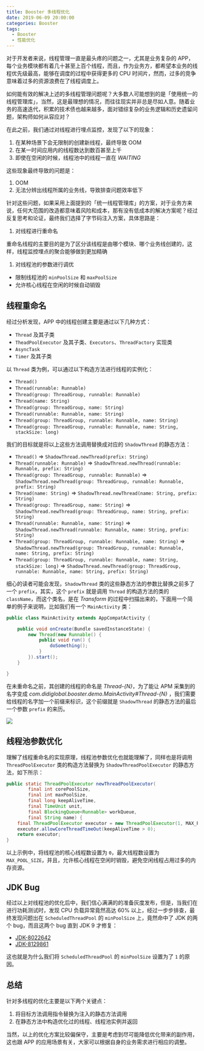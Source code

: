 ```yaml
---
title: Booster 多线程优化
date: 2019-06-09 20:00:00
categories: Booster
tags:
  - Booster
  - 性能优化
---
```


对于开发者来说，线程管理一直是最头疼的问题之一，尤其是业务复杂的 APP，每个业务模块都有着几十甚至上百个线程，而且，作为业务方，都希望本业务的线程优先级最高，能够在调度的过程中获得更多的 CPU 时间片，然而，过多的竞争意味着过多的资源浪费在了线程调度上。

如何能有效的解决上述的多线程管理问题呢？大多数人可能想到的是「使用统一的线程管理库」，当然，这是最理想的情况，而往往现实并非总是尽如人意。随着业务的高速迭代，积累的技术债也越来越多，面对错综复杂的业务逻辑和历史遗留问题，架构师如何从容应对？

在此之前，我们通过对线程进行埋点监控，发现了以下的现象：

1. 在某种场景下会无限制的创建新线程，最终导致 OOM
1. 在某一时间应用内的线程数达到数百甚至上千
1. 即使在空闲的时候，线程池中的线程一直在 *WAITING*

这些现象最终导致的问题是：

1. OOM
1. 无法分辨出线程所属的业务线，导致排查问题效率低下

针对这些问题，如果采用上面提到的「统一线程管理库」的方案，对于业务方来说，任何大范围的改造都意味着风险和成本，那有没有低成本的解决方案呢？经过反复思考和论证，最终我们选择了字节码注入方案，具体思路是：

1. 对线程进行重命名

  重命名线程的主要目的是为了区分该线程是由哪个模块、哪个业务线创建的，这样，线程监控埋点的聚合能够做到更加精确

1. 对线程池的参数进行调优

  - 限制线程池的 `minPoolSize` 和 `maxPoolSize`
  - 允许核心线程在空闲的时候自动销毁

## 线程重命名

经过分析发现，APP 中的线程创建主要是通过以下几种方式：

- `Thread` 及其子类
- `TheadPoolExecutor` 及其子类、`Executors`、`ThreadFactory` 实现类
- `AsyncTask`
- `Timer` 及其子类

以 `Thread` 类为例，可以通过以下构造方法进行线程的实例化：

- `Thread()`
- `Thread(runnable: Runnable)`
- `Thread(group: ThreadGroup, runnable: Runnable)`
- `Thread(name: String)`
- `Thread(group: ThreadGroup, name: String)`
- `Thread(runnable: Runnable, name: String)`
- `Thread(group: ThreadGroup, runnable: Runnable, name: String)`
- `Thread(group: ThreadGroup, runnable: Runnable, name: String, stackSize: long)`

我们的目标就是将以上这些方法调用替换成对应的 `ShadowThread` 的静态方法：

- `Thread()` => `ShadowThread.newThread(prefix: String)`
- `Thread(runnable: Runnable)` => `ShadowThread.newThread(runnable: Runnable, prefix: String)`
- `Thread(group: ThreadGroup, runnable: Runnable)` => `ShadowThread.newThread(group: ThreadGroup, runnable: Runnable, prefix: String)`
- `Thread(name: String)` => `ShadowThread.newThread(name: String, prefix: String)`
- `Thread(group: ThreadGroup, name: String)` => `ShadowThread.newThread(group: ThreadGroup, name: String, prefix: String)`
- `Thread(runnable: Runnable, name: String)` => `ShadowThread.newThread(runnable: Runnable, name: String, prefix: String)`
- `Thread(group: ThreadGroup, runnable: Runnable, name: String)` => `ShadowThread.newThread(group: ThreadGroup, runnable: Runnable, name: String, prefix: String)`
- `Thread(group: ThreadGroup, runnable: Runnable, name: String, stackSize: long)` => `ShadowThread.newThread(group: ThreadGroup, runnable: Runnable, name: String, prefix: String)`

细心的读者可能会发现，`ShadowThread` 类的这些静态方法的参数比替换之前多了一个 `prefix`，其实，这个 `prefix` 就是调用 `Thread` 的构造方法的类的 `className`，而这个类名，是在 *Transform* 的过程中扫描出来的，下面用一个简单的例子来说明，比如我们有一个 `MainActivity` 类：

```java
public class MainActivity extends AppCompatActivity {

    public void onCreate(Bundle savedInstanceState) {
        new Thread(new Runnable() {
            public void run() {
                doSomething();
            }
        }).start();
    }

}

```

在未重命名之前，其创建的线程的命名是 *Thread-{N}*，为了能让 APM 采集到的名字变成 *com.didiglobal.booster.demo.MainActivity#Thread-{N}* ，我们需要给线程的名字加一个前缀来标识，这个前缀就是 `ShadowThread` 的静态方法的最后一个参数 `prefix` 的来历。

![](https://github.com/didi/booster/blob/master/assets/screenshot-booster-transform-thread.png?raw=true)

## 线程池参数优化

理解了线程重命名的实现原理，线程池参数优化也就能理解了，同样也是将调用 `ThreadPoolExecutor` 类的构造方法替换为 `ShadowThreadPoolExecutor` 的静态方法，如下所示：

```java
public static ThreadPoolExecutor newThreadPoolExecutor(
        final int corePoolSize,
        final int maxPoolSize,
        final long keepAliveTime,
        final TimeUnit unit,
        final BlockingQueue<Runnable> workQueue,
        final String name) {
    final ThreadPoolExecutor executor = new ThreadPoolExecutor(1, MAX_POOL_SIZE, keepAliveTime, unit, workQueue, new NamedThreadFactory(name));
    executor.allowCoreThreadTimeOut(keepAliveTime > 0);
    return executor;
}
```

以上示例中，将线程池的核心线程数设置为 `0`，最大线程数设置为 `MAX_POOL_SIZE`，并且，允许核心线程在空闲时销毁，避免空闲线程占用过多的内存资源。

## JDK Bug

经过以上对线程池的优化后中，我们信心满满的的准备灰度发布，但是，当我们在进行功耗测试时，发现 CPU 负载异常竟然高达 60% 以上，经过一步步排查，最终发现问题出在 `ScheduledThreadPool` 的 `minPoolSize` 上，竟然命中了 JDK 的两个 bug，而且这两个 bug 直到 JDK 9 才修复：

- [JDK-8022642](https://bugs.openjdk.java.net/browse/JDK-8022642)
- [JDK-8129861](https://bugs.openjdk.java.net/browse/JDK-8129861)

这也就是为什么我们将 `ScheduledThreadPool` 的 `minPoolSize` 设置为了 `1` 的原因。

## 总结

针对多线程的优化主要是以下两个关键点：

1. 将目标方法调用指令替换为注入的静态方法调用
1. 在静态方法中构造优化过的线程、线程池实例并返回

当然，以上的优化方案比较偏保守，主要是考虑到尽可能降低优化带来的副作用，这也跟 APP 的应用场景有关，大家可以根据自身的业务需求进行相应的调整。

